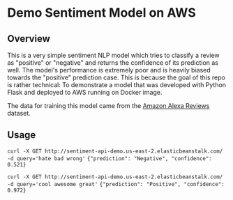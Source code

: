 # Demo Sentiment Model on AWS 
## Overview
This is a very simple sentiment NLP model which tries to classify a review as "positive" or "negative" and returns
the confidence of its prediction as well. The model's performance is extremely poor and is heavily biased towards the "positive"
prediction case. This is because the goal of this repo is rather technical: To demonstrate a model that was developed with
Python Flask and deployed to AWS running on Docker image.    

The data for training this model came from the [Amazon Alexa Reviews](https://www.kaggle.com/sid321axn/amazon-alexa-reviews) dataset.

## Usage
`curl -X GET http://sentiment-api-demo.us-east-2.elasticbeanstalk.com/ -d query='hate bad wrong'`
`{"prediction": "Negative", "confidence": 0.521}`

`curl -X GET http://sentiment-api-demo.us-east-2.elasticbeanstalk.com/ -d query='cool awesome great'`
`{"prediction": "Positive", "confidence": 0.972}`
